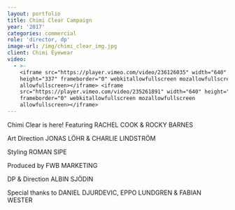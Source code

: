 ```yaml
---
layout: portfolio
title: Chimi Clear Campaign
year: '2017'
categories: commercial
role: 'director, dp'
image-url: /img/chimi_clear_img.jpg
client: Chimi Eyewear
video:
  - >-
    <iframe src="https://player.vimeo.com/video/236126035" width="640"
    height="337" frameborder="0" webkitallowfullscreen mozallowfullscreen
    allowfullscreen></iframe> <iframe
    src="https://player.vimeo.com/video/235261891" width="640" height="337"
    frameborder="0" webkitallowfullscreen mozallowfullscreen
    allowfullscreen></iframe>
---
```

Chimi Clear is here! Featuring RACHEL COOK & ROCKY BARNES

Art Direction JONAS LÖHR & CHARLIE LINDSTRÖM

Styling ROMAN SIPE

Produced by FWB MARKETING

DP & Direction ALBIN SJÖDIN

Special thanks to DANIEL DJURDEVIC, EPPO LUNDGREN & FABIAN WESTER

